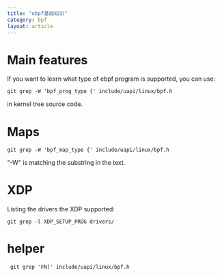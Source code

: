 ```yaml
---
title: "ebpf基础知识"
category: bpf
layout: article
---
```


# Main features
If you want to learn what type of  ebpf program is supported, you can use:

	git grep -W 'bpf_prog_type {' include/uapi/linux/bpf.h

in kernel tree source code.

# Maps

	git grep -W 'bpf_map_type {' include/uapi/linux/bpf.h

"-W" is matching the substring in the text.

# XDP
Listing the drivers the XDP supported:

	git grep -l XDP_SETUP_PROG drivers/


# helper

	 git grep 'FN(' include/uapi/linux/bpf.h


